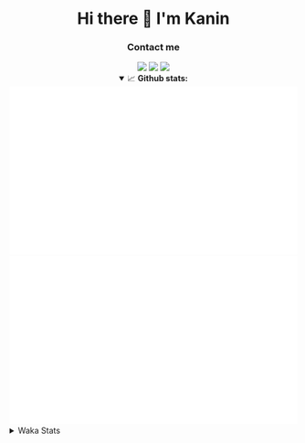 <div align="center">
 <h1>Hi there 👋 I'm Kanin</h1>
 <h3>Contact me</h3>
 <a href="mailto:im@kanin.dev"><img src="https://img.shields.io/badge/gmail-%23D14836.svg?&style=for-the-badge&logo=gmail&logoColor=white"/></a>
 <a href="https://twitter.com/KaninDev"><img src="https://img.shields.io/badge/twitter-%231DA1F2.svg?&style=for-the-badge&logo=twitter&logoColor=white"/></a>
 <a href="https://www.linkedin.com/in/KaninDev"><img src="https://img.shields.io/badge/linkedin-%230077B5.svg?&style=for-the-badge&logo=linkedin&logoColor=white"/></a>
<details open>
  <summary>📈 <b>Github stats:</b></summary>
  <img src="https://github.com/Kanin/Kanin/blob/master/scripts/GitHubStats/generated/overview.svg"/>
  <img src="https://github.com/Kanin/Kanin/blob/master/scripts/GitHubStats/generated/languages.svg"/>
</details>
</div>

<details>
 <summary>Waka Stats</summary>

<!--START_SECTION:waka-->
![Profile Views](http://img.shields.io/badge/Profile%20Views-12-blue)

![Lines of code](https://img.shields.io/badge/From%20Hello%20World%20I%27ve%20Written-28980%20lines%20of%20code-blue)

**🐱 My Github Data** 

> 🏆 326 Contributions in the Year 2021
 > 
> 📦 52.0 kB Used in Github's Storage 
 > 
> 🚫 Not Opted to Hire
 > 
> 📜 11 Public Repositories 
 > 
> 🔑 5 Private Repositories  
 > 
**I'm an Early 🐤** 

```text
🌞 Morning    98 commits     ████░░░░░░░░░░░░░░░░░░░░░   15.91% 
🌆 Daytime    232 commits    █████████░░░░░░░░░░░░░░░░   37.66% 
🌃 Evening    141 commits    █████░░░░░░░░░░░░░░░░░░░░   22.89% 
🌙 Night      145 commits    ██████░░░░░░░░░░░░░░░░░░░   23.54%

```
📅 **I'm Most Productive on Monday** 

```text
Monday       115 commits    ████░░░░░░░░░░░░░░░░░░░░░   18.67% 
Tuesday      86 commits     ███░░░░░░░░░░░░░░░░░░░░░░   13.96% 
Wednesday    90 commits     ███░░░░░░░░░░░░░░░░░░░░░░   14.61% 
Thursday     84 commits     ███░░░░░░░░░░░░░░░░░░░░░░   13.64% 
Friday       78 commits     ███░░░░░░░░░░░░░░░░░░░░░░   12.66% 
Saturday     63 commits     ██░░░░░░░░░░░░░░░░░░░░░░░   10.23% 
Sunday       100 commits    ████░░░░░░░░░░░░░░░░░░░░░   16.23%

```


📊 **This Week I Spent My Time On** 

```text
⌚︎ Time Zone: America/New_York

💬 Programming Languages: 
Python                   16 hrs 40 mins      ████████████████████████░   96.46% 
virtualenv               11 mins             ░░░░░░░░░░░░░░░░░░░░░░░░░   1.12% 
Log File                 10 mins             ░░░░░░░░░░░░░░░░░░░░░░░░░   1.03% 
YAML                     6 mins              ░░░░░░░░░░░░░░░░░░░░░░░░░   0.64% 
Git Config               5 mins              ░░░░░░░░░░░░░░░░░░░░░░░░░   0.56%

🔥 Editors: 
PyCharm                  17 hrs 17 mins      █████████████████████████   100.0%

🐱‍💻 Projects: 
TomsBot                  16 hrs 43 mins      ████████████████████████░   96.77% 
Naila.py                 28 mins             ░░░░░░░░░░░░░░░░░░░░░░░░░   2.73% 
DenBot                   2 mins              ░░░░░░░░░░░░░░░░░░░░░░░░░   0.29% 
CGLS                     2 mins              ░░░░░░░░░░░░░░░░░░░░░░░░░   0.22% 
Unknown Project          0 secs              ░░░░░░░░░░░░░░░░░░░░░░░░░   0.0%

💻 Operating System: 
Linux                    17 hrs 17 mins      █████████████████████████   100.0%

```

**I Mostly Code in Python** 

```text
Python                   21 repos            ███████████████████░░░░░░   77.78% 
JavaScript               3 repos             ██░░░░░░░░░░░░░░░░░░░░░░░   11.11% 
Kotlin                   1 repo              █░░░░░░░░░░░░░░░░░░░░░░░░   3.7% 
HTML                     1 repo              █░░░░░░░░░░░░░░░░░░░░░░░░   3.7% 
Java                     1 repo              █░░░░░░░░░░░░░░░░░░░░░░░░   3.7%

```


**Timeline**

![Chart not found](https://raw.githubusercontent.com/Kanin/Kanin/master/charts/bar_graph.png) 


 Last Updated on 19/07/2021
<!--END_SECTION:waka-->
</details>
